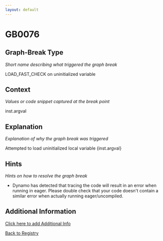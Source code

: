 ```yaml
---
layout: default
---
```

# GB0076

## Graph-Break Type
*Short name describing what triggered the graph break*

LOAD_FAST_CHECK on uninitialized variable

## Context
*Values or code snippet captured at the break point*

inst.argval

## Explanation
*Explanation of why the graph break was triggered*

Attempted to load uninitialized local variable {inst.argval}

## Hints
*Hints on how to resolve the graph break*

- Dynamo has detected that tracing the code will result in an error when running in eager. Please double check that your code doesn't contain a similar error when actually running eager/uncompiled.


## Additional Information

<!-- ADDITIONAL INFORMATION START - Add custom information below this line -->

<!-- ADDITIONAL INFORMATION END -->


[Click here to add Additional Info](https://github.com/meta-pytorch/compile-graph-break-site/edit/main/docs/gb/gb0076.md)

[Back to Registry](../index.html)
